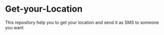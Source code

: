# Get-your-Location
This repository  help you to get your location and send it as SMS to someone you want
